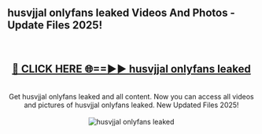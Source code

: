 <h2>husvjjal onlyfans leaked Videos And Photos - Update Files 2025!</h2>
<br>
<div align="center">
<h2><a href="https://top-ai-tools.click/QrbHav" rel="nofollow">🔴 CLICK HERE 🌐==►► husvjjal onlyfans leaked</a></h2>
<br>
Get husvjjal onlyfans leaked and all content. Now you can access all videos and pictures of husvjjal onlyfans leaked. New Updated Files 2025!
<br>
<br>
<a href="https://top-ai-tools.click/QrbHav" rel="nofollow" data-target="animated-image.originalLink"><img src="https://i.ibb.co.com/WyWwxjT/player-gif2.gif" alt="husvjjal onlyfans leaked" style="max-width: 100%; display: inline-block;" data-target="animated-image.originalImage"></a>
</div>
<br>